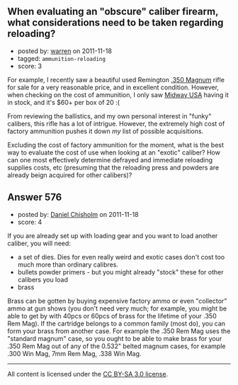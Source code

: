 ## When evaluating an "obscure" caliber firearm, what considerations need to be taken regarding reloading?

- posted by: [warren](https://stackexchange.com/users/-1/143-warren) on 2011-11-18
- tagged: `ammunition-reloading`
- score: 3

<p>For example, I recently saw a beautiful used Remington <a href="http://en.wikipedia.org/wiki/.350_Remington_Magnum" rel="nofollow">.350 Magnum</a> rifle for sale for a very reasonable price, and in excellent condition. However, when checking on the cost of ammunition, I only saw <a href="http://www.midwayusa.com/product/535879/nosler-custom-ammunition-350-remington-magnum-225-grain-partition-spitzer-box-of-20" rel="nofollow">Midway USA</a> having it in stock, and it's $60+ per box of 20 :(</p>

<p>From reviewing the ballistics, and my own personal interest in "funky" calibers, this rifle has a lot of intrigue. However, the extremely high cost of factory ammunition pushes it down <em>my</em> list of possible acquisitions.</p>

<p>Excluding the cost of factory ammunition for the moment, what is the best way to evaluate the cost of use when looking at an "exotic" caliber? How can one most effectively determine defrayed and immediate reloading supplies costs, etc (presuming that the reloading press and powders are already beign acquired for other calibers)?</p>



## Answer 576

- posted by: [Daniel Chisholm](https://stackexchange.com/users/-1/36-daniel-chisholm) on 2011-11-18
- score: 4

<p>If you are already set up with loading gear and you want to load another caliber, you will need:</p>

<ul>
<li>a set of dies.  Dies for even really weird and exotic cases don't cost too much more than ordinary calibres.</li>
<li>bullets powder primers - but you might already "stock" these for other calibers you load</li>
<li>brass</li>
</ul>

<p>Brass can be gotten by buying expensive factory ammo or even "collector" ammo at gun shows (you don't need very much; for example, you might be able to get by with 40pcs or 60pcs of brass for the lifetime of your .350 Rem Mag).  If the cartridge belongs to a common family (most do), you can form your brass from another case.  For example the .350 Rem Mag uses the "standard magnum" case, so you ought to be able to make brass for your .350 Rem Mag out of any of the 0.532" belted magnum cases, for example .300 Win Mag, 7mm Rem Mag, .338 Win Mag.</p>




---

All content is licensed under the [CC BY-SA 3.0 license](https://creativecommons.org/licenses/by-sa/3.0/).
